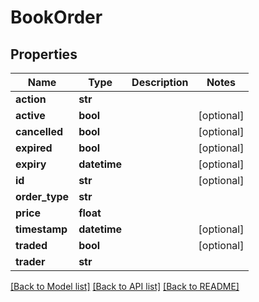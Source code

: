 # BookOrder

## Properties
Name | Type | Description | Notes
------------ | ------------- | ------------- | -------------
**action** | **str** |  | 
**active** | **bool** |  | [optional] 
**cancelled** | **bool** |  | [optional] 
**expired** | **bool** |  | [optional] 
**expiry** | **datetime** |  | [optional] 
**id** | **str** |  | [optional] 
**order_type** | **str** |  | 
**price** | **float** |  | 
**timestamp** | **datetime** |  | [optional] 
**traded** | **bool** |  | [optional] 
**trader** | **str** |  | 

[[Back to Model list]](../README.md#documentation-for-models) [[Back to API list]](../README.md#documentation-for-api-endpoints) [[Back to README]](../README.md)


